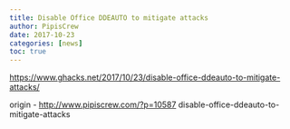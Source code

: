```yaml
---
title: Disable Office DDEAUTO to mitigate attacks
author: PipisCrew
date: 2017-10-23
categories: [news]
toc: true
---
```


https://www.ghacks.net/2017/10/23/disable-office-ddeauto-to-mitigate-attacks/

origin - http://www.pipiscrew.com/?p=10587 disable-office-ddeauto-to-mitigate-attacks